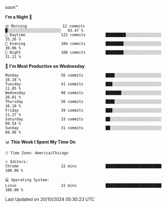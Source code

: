 soon™️

<!--START_SECTION:waka-->
**I'm a Night 🦉** 

```text
🌞 Morning                12 commits          █░░░░░░░░░░░░░░░░░░░░░░░░   03.47 % 
🌆 Daytime                122 commits         █████████░░░░░░░░░░░░░░░░   35.26 % 
🌃 Evening                104 commits         ████████░░░░░░░░░░░░░░░░░   30.06 % 
🌙 Night                  108 commits         ████████░░░░░░░░░░░░░░░░░   31.21 % 
```
📅 **I'm Most Productive on Wednesday** 

```text
Monday                   56 commits          ████░░░░░░░░░░░░░░░░░░░░░   16.18 % 
Tuesday                  41 commits          ███░░░░░░░░░░░░░░░░░░░░░░   11.85 % 
Wednesday                90 commits          ███████░░░░░░░░░░░░░░░░░░   26.01 % 
Thursday                 56 commits          ████░░░░░░░░░░░░░░░░░░░░░   16.18 % 
Friday                   39 commits          ███░░░░░░░░░░░░░░░░░░░░░░   11.27 % 
Saturday                 33 commits          ██░░░░░░░░░░░░░░░░░░░░░░░   09.54 % 
Sunday                   31 commits          ██░░░░░░░░░░░░░░░░░░░░░░░   08.96 % 
```


📊 **This Week I Spent My Time On** 

```text
🕑︎ Time Zone: America/Chicago

🔥 Editors: 
Chrome                   22 mins             █████████████████████████   100.00 % 

💻 Operating System: 
Linux                    22 mins             █████████████████████████   100.00 % 
```


 Last Updated on 20/10/2024 05:30:23 UTC
<!--END_SECTION:waka-->


